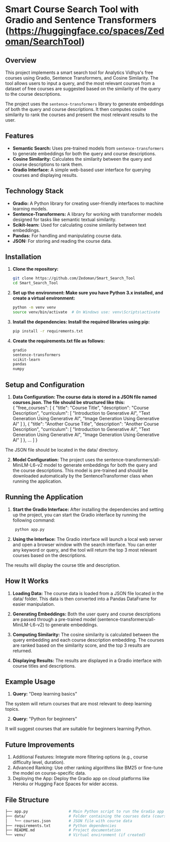 # Smart Course Search Tool with Gradio and Sentence Transformers (https://huggingface.co/spaces/Zedoman/SearchTool)

## Overview
This project implements a smart search tool for Analytics Vidhya's free courses using Gradio, Sentence Transformers, and Cosine Similarity. The tool allows users to input a query, and the most relevant courses from a dataset of free courses are suggested based on the similarity of the query to the course descriptions. <br>

The project uses the `sentence-transformers` library to generate embeddings of both the query and course descriptions. It then computes cosine similarity to rank the courses and present the most relevant results to the user.

## Features
- **Semantic Search:** Uses pre-trained models from `sentence-transformers` to generate embeddings for both the query and course descriptions. <br>
- **Cosine Similarity:** Calculates the similarity between the query and course descriptions to rank them. <br>
- **Gradio Interface:** A simple web-based user interface for querying courses and displaying results. <br>

## Technology Stack
- **Gradio:** A Python library for creating user-friendly interfaces to machine learning models. <br>
- **Sentence-Transformers:** A library for working with transformer models designed for tasks like semantic textual similarity. <br>
- **Scikit-learn:** Used for calculating cosine similarity between text embeddings. <br>
- **Pandas:** For handling and manipulating course data. <br>
- **JSON:** For storing and reading the course data. <br>

## Installation

1. **Clone the repository:** <br>
   ```bash
   git clone https://github.com/Zedoman/Smart_Search_Tool
   cd Smart_Search_Tool

2. **Set up the environment: Make sure you have Python 3.x installed, and create a virtual environment:** <br>
    ```bash
    python -m venv venv
    source venv/bin/activate  # On Windows use: venv\Scripts\activate

3. **Install the dependencies: Install the required libraries using pip:** <br>
    ```bash
    pip install -r requirements.txt

4. **Create the requirements.txt file as follows:** <br>
    ```bash
    gradio
    sentence-transformers
    scikit-learn
    pandas
    numpy


## Setup and Configuration
1. **Data Configuration: The course data is stored in a JSON file named courses.json. The file should be structured like this:** <br>
   {
  "free_courses": [
    {
      "title": "Course Title",
      "description": "Course Description",
      "curriculum": [
          "Introduction to Generative AI",
          "Text Generation Using Generative AI",
          "Image Generation Using Generative AI"
        ]
    },
    {
      "title": "Another Course Title",
      "description": "Another Course Description",
      "curriculum": [
          "Introduction to Generative AI",
          "Text Generation Using Generative AI",
          "Image Generation Using Generative AI"
        ]
    },
    ...
  ]
  }

  The JSON file should be located in the data/ directory. <br>

2. **Model Configuration:** The project uses the sentence-transformers/all-MiniLM-L6-v2 model to generate embeddings for both the query and the course descriptions. This model is pre-trained and should be downloaded automatically by the SentenceTransformer class when running the application.   <br>


## Running the Application
1. **Start the Gradio Interface:** After installing the dependencies and setting up the project, you can start the Gradio interface by running the following command: <br>
   ```bash
    python app.py

2. **Using the Interface:** The Gradio interface will launch a local web server and open a browser window with the search interface. You can enter any keyword or query, and the tool will return the top 3 most relevant courses based on the descriptions. <br>

The results will display the course title and description. <br>


## How It Works

1. **Loading Data:** The course data is loaded from a JSON file located in the data/ folder. This data is then converted into a Pandas DataFrame for easier manipulation. <br>

2. **Generating Embeddings:** Both the user query and course descriptions are passed through a pre-trained model (sentence-transformers/all-MiniLM-L6-v2) to generate embeddings. <br>

3. **Computing Similarity:** The cosine similarity is calculated between the query embedding and each course description embedding. The courses are ranked based on the similarity score, and the top 3 results are returned. <br>

4. **Displaying Results:** The results are displayed in a Gradio interface with course titles and descriptions. <br>


## Example Usage
1. **Query:** "Deep learning basics" <br>

The system will return courses that are most relevant to deep learning topics. <br>
 
2. **Query:** "Python for beginners" <br>

It will suggest courses that are suitable for beginners learning Python. <br>


## Future Improvements
1. Additional Features: Integrate more filtering options (e.g., course difficulty level, duration). <br>
2. Advanced Ranking: Use other ranking algorithms like BM25 or fine-tune the model on course-specific data. <br>
3. Deploying the App: Deploy the Gradio app on cloud platforms like Heroku or Hugging Face Spaces for wider access. <br>


## File Structure
   ```bash
   ├── app.py                  # Main Python script to run the Gradio app
   ├── data/                   # Folder containing the courses data (courses.json)
   │   └── courses.json        # JSON file with course data
   ├── requirements.txt        # Python dependencies
   ├── README.md               # Project documentation
   └── venv/                   # Virtual environment (if created)




